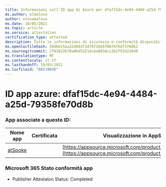```yaml
---
title: Informazioni sull'ID app di Azure per dfaf15dc-4e94-4484-a25d-79358fe70d8b
ms.author: elmalova
author: elenamalova
ms.date: 10/05/2021
ms.topic: article
ms.service: attestation
certification_type: attested
description: Tutte le informazioni di sicurezza e conformità disponibili per dfaf15dc-4e94-4484-a25d-79358fe70d8b.
ms.openlocfilehash: 59db615aa32d803f2d7072026f0874f6d7370d62
ms.sourcegitcommit: 2781622670a06d5221dcba8838cc262f93d228d0
ms.translationtype: MT
ms.contentlocale: it-IT
ms.lasthandoff: 10/05/2021
ms.locfileid: "60119836"
---
```

# <a name="azure-app-id-dfaf15dc-4e94-4484-a25d-79358fe70d8b"></a>ID app azure: dfaf15dc-4e94-4484-a25d-79358fe70d8b


### <a name="apps-associated-with-this-id"></a>App associate a questo ID:
| **Nome app** | **Certificata** | **Visualizzazione in AppSource** |
|--------------|---------------|-----------------------|
| [atSpoke](https://docs.microsoft.com/microsoft-365-app-certification/forward/WA200001454) |  | [https://appsource.microsoft.com/product/office/WA200001454](https://appsource.microsoft.com/product/office/WA200001454) |

### <a name="microsoft-365-app-compliance-status"></a>Microsoft 365 Stato conformità app
- Publisher Attestaton Status: Completed
